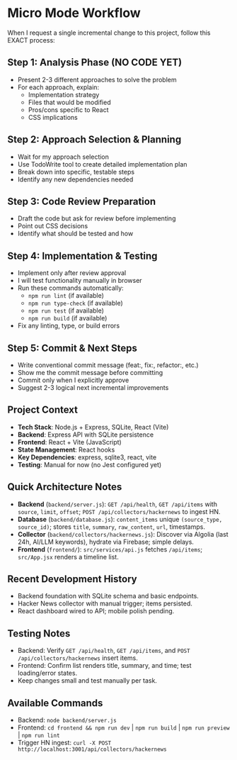 # Micro Mode Workflow

When I request a single incremental change to this project, follow this EXACT process:

## Step 1: Analysis Phase (NO CODE YET)

- Present 2-3 different approaches to solve the problem
- For each approach, explain:
  - Implementation strategy
  - Files that would be modified
  - Pros/cons specific to React
  - CSS implications

## Step 2: Approach Selection & Planning

- Wait for my approach selection
- Use TodoWrite tool to create detailed implementation plan
- Break down into specific, testable steps
- Identify any new dependencies needed

## Step 3: Code Review Preparation

- Draft the code but ask for review before implementing
- Point out CSS decisions
- Identify what should be tested and how

## Step 4: Implementation & Testing

- Implement only after review approval
- I will test functionality manually in browser
- Run these commands automatically:
  - `npm run lint` (if available)
  - `npm run type-check` (if available)
  - `npm run test` (if available)
  - `npm run build` (if available)
- Fix any linting, type, or build errors

## Step 5: Commit & Next Steps

- Write conventional commit message (feat:, fix:, refactor:, etc.)
- Show me the commit message before committing
- Commit only when I explicitly approve
- Suggest 2-3 logical next incremental improvements

## Project Context

- **Tech Stack**: Node.js + Express, SQLite, React (Vite)
- **Backend**: Express API with SQLite persistence
- **Frontend**: React + Vite (JavaScript)
- **State Management**: React hooks
- **Key Dependencies**: express, sqlite3, react, vite
- **Testing**: Manual for now (no Jest configured yet)

## Quick Architecture Notes

- **Backend** (`backend/server.js`): `GET /api/health`, `GET /api/items` with `source`, `limit`, `offset`; `POST /api/collectors/hackernews` to ingest HN.
- **Database** (`backend/database.js`): `content_items` unique `(source_type, source_id)`; stores `title`, `summary`, `raw_content`, `url`, timestamps.
- **Collector** (`backend/collectors/hackernews.js`): Discover via Algolia (last 24h, AI/LLM keywords), hydrate via Firebase; simple delays.
- **Frontend** (`frontend/`): `src/services/api.js` fetches `/api/items`; `src/App.jsx` renders a timeline list.

## Recent Development History

- Backend foundation with SQLite schema and basic endpoints.
- Hacker News collector with manual trigger; items persisted.
- React dashboard wired to API; mobile polish pending.

## Testing Notes

- Backend: Verify `GET /api/health`, `GET /api/items`, and `POST /api/collectors/hackernews` insert items.
- Frontend: Confirm list renders title, summary, and time; test loading/error states.
- Keep changes small and test manually per task.

## Available Commands

- Backend: `node backend/server.js`
- Frontend: `cd frontend && npm run dev` | `npm run build` | `npm run preview` | `npm run lint`
- Trigger HN ingest: `curl -X POST http://localhost:3001/api/collectors/hackernews`
  <!-- Current mode: micro -->
  <!-- Phase: foundation -->

